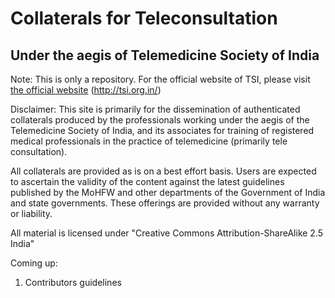 # Collaterals for Teleconsultation
## Under the aegis of Telemedicine Society of India
Note: This is only a repository. For the official website of TSI, please visit [the official website](http://tsi.org.in/) (http://tsi.org.in/)

Disclaimer:
This site is primarily for the dissemination of authenticated collaterals produced by the professionals working under the aegis of the Telemedicine Society of India, and its associates for training of registered medical professionals in the practice of telemedicine (primarily tele consultation).

All collaterals are provided as is on a best effort basis. Users are expected to ascertain the validity of the content against the latest guidelines published by the MoHFW and other departments of the Government of India and state governments. These offerings are provided without any warranty or liability.

All material is licensed under "Creative Commons Attribution-ShareAlike 2.5 India"

Coming up:
1. Contributors guidelines
